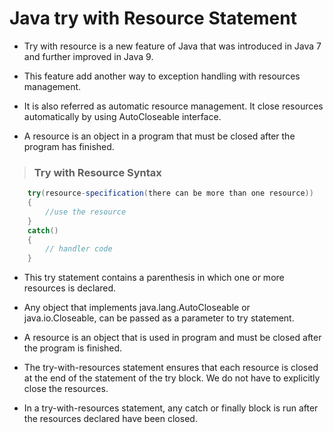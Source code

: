 # Java try with Resource Statement

- Try with resource is a new feature of Java that was introduced in Java 7 and further improved in Java 9.

- This feature add another way to exception handling with resources management.

- It is also referred as automatic resource management. It close resources automatically by using AutoCloseable interface.

- A resource is an object in a program that must be closed after the program has finished.

> ### Try with Resource Syntax

```java
    try(resource-specification(there can be more than one resource))
    {
        //use the resource
    }
    catch()
    {
        // handler code
    }
```

- This try statement contains a parenthesis in which one or more resources is declared.

- Any object that implements java.lang.AutoCloseable or java.io.Closeable, can be passed as a parameter to try statement.

- A resource is an object that is used in program and must be closed after the program is finished.

- The try-with-resources statement ensures that each resource is closed at the end of the statement of the try block. We do not have to explicitly close the resources.

- In a try-with-resources statement, any catch or finally block is run after the resources declared have been closed.
